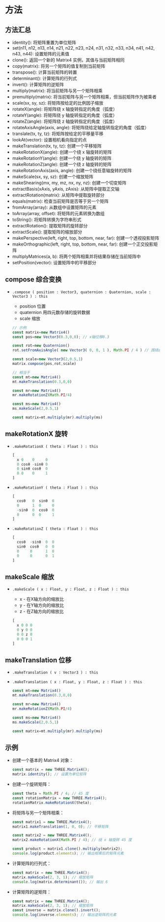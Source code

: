 # 方法

## 方法汇总

+ identity(): 将矩阵重置为单位矩阵
+ set(n11, n12, n13, n14, n21, n22, n23, n24, n31, n32, n33, n34, n41, n42, n43, n44): 设置矩阵的元素值
+ clone(): 返回一个新的 Matrix4 实例，其值与当前矩阵相同
+ copy(matrix): 将另一个矩阵的值复制到当前矩阵
+ transpose(): 计算当前矩阵的转置
+ determinant(): 计算矩阵的行列式
+ invert(): 计算矩阵的逆矩阵
+ multiply(matrix): 将当前矩阵与另一个矩阵相乘
+ premultiply(matrix): 将当前矩阵与另一个矩阵相乘，但当前矩阵作为被乘者
+ scale(sx, sy, sz): 将矩阵按给定的比例因子缩放
+ rotateX(angle): 将矩阵绕 x 轴旋转指定的角度（弧度）
+ rotateY(angle): 将矩阵绕 y 轴旋转指定的角度（弧度）
+ rotateZ(angle): 将矩阵绕 z 轴旋转指定的角度（弧度）
+ rotateAxisAngle(axis, angle): 将矩阵绕给定轴旋转指定的角度（弧度）
+ translate(tx, ty, tz): 将矩阵按给定的平移量平移
+ lookAt(vector): 设置相机看向指定的点
+ makeTranslation(tx, ty, tz): 创建一个平移矩阵
+ makeRotationX(angle): 创建一个绕 x 轴旋转的矩阵
+ makeRotationY(angle): 创建一个绕 y 轴旋转的矩阵
+ makeRotationZ(angle): 创建一个绕 z 轴旋转的矩阵
+ makeRotationAxis(axis, angle): 创建一个绕任意轴旋转的矩阵
+ makeScale(sx, sy, sz): 创建一个缩放矩阵
+ makeShearing(mx, my, mz, nx, ny, nz): 创建一个切变矩阵
+ extractBasis(xAxis, yAxis, zAxis): 从矩阵中提取正交轴
+ extractRotation(matrix): 从矩阵中提取旋转部分
+ equals(matrix): 检查当前矩阵是否等于另一个矩阵
+ fromArray(array): 从数组中设置矩阵的元素
+ toArray(array, offset): 将矩阵的元素转换为数组
+ toString(): 将矩阵转换为字符串形式
+ extractRotation(): 提取矩阵的旋转部分
+ extractScale(): 提取矩阵的缩放部分
+ makePerspective(left, right, top, bottom, near, far): 创建一个透视投影矩阵
+ makeOrthographic(left, right, top, bottom, near, far): 创建一个正交投影矩阵
+ multiplyMatrices(a, b): 将两个矩阵相乘并将结果存储在当前矩阵中
+ setPosition(vector): 设置矩阵中的平移部分


## compose 综合变换

+ `.compose ( position : Vector3, quaternion : Quaternion, scale : Vector3 ) : this`

  + position 位置
  + quaternion 用四元数存储的旋转数据
  + scale 缩放

  ```js
  // 示例
  const matrix=new Matrix4()
  const pos=new Vector3(0.3,0,0); // x轴位移0.3

  const rot=new Quaternion()
  rot.setFromAxisAngle( new Vector3( 0, 0, 1 ), Math.PI / 4 ) // 围绕z轴旋转

  const scale=new Vector3(2,0.5,1)
  matrix.compose(pos,rot,scale)

  // 相当于
  const mt=new Matrix4()
  mt.makeTranslation(0.3,0,0)

  const mr=new Matrix4()
  mr.makeRotationZ(Math.PI/4)

  const ms=new Matrix4()
  ms.makeScale(2,0.5,1)

  const matrix=mt.multiply(mr).multiply(ms)
  ```

## makeRotationX 旋转

+ `.makeRotationX ( theta : Float ) : this`

  ```js
  [
    x 0    0     0
    0 cosθ -sinθ 0
    0 sinθ cosθ  0
    0 0    0     1
  ]
  ```

+ `.makeRotationY ( theta : Float ) : this`

  ```js
  [
    cosθ   0  sinθ  0
    0      1  0     0
    -sinθ  0  cosθ  0
    0      0  0     1
  ]
  ```

+ `.makeRotationZ ( theta : Float ) : this`

  ```js
  [
    cosθ  -sinθ  0  0
    sinθ  cosθ   0  0
    0     0      1  0
    0     0      0  1
  ]
  ```

## makeScale 缩放

+ `.makeScale ( x : Float, y : Float, z : Float ) : this`

  + x - 在X轴方向的缩放比
  + y - 在Y轴方向的缩放比
  + z - 在Z轴方向的缩放比

  ```js
  [
    x 0 0 0
    0 y 0 0
    0 0 z 0
    0 0 0 1
  ]
  ```

## makeTranslation 位移

+ `.makeTranslation ( v : Vector3 ) : this`
+ `.makeTranslation ( x : Float, y : Float, z : Float ) : this`

  ```js
  const mt=new Matrix4()
  mt.makeTranslation(0.3,0,0)

  const mr=new Matrix4()
  mr.makeRotationZ(Math.PI/4)

  const ms=new Matrix4()
  ms.makeScale(2,0.5,1)

  const matrix=mt.multiply(mr).multiply(ms)
  ```

## 示例

+ 创建一个基本的 Matrix4 对象：

  ```js
  const matrix = new THREE.Matrix4();
  matrix.identity(); // 设置为单位矩阵
  ```

+ 创建一个旋转矩阵：

  ```js
  const theta = Math.PI / 4; // 45 度
  const rotationMatrix = new THREE.Matrix4();
  rotationMatrix.makeRotationX(theta);
  ```

+ 将矩阵与另一个矩阵相乘：

  ```js
  const matrix1 = new THREE.Matrix4();
  matrix1.makeTranslation(1, 0, 0); // 平移矩阵

  const matrix2 = new THREE.Matrix4();
  matrix2.makeRotationX(Math.PI / 4); // 绕 x 轴旋转 45 度

  const product = matrix1.clone().multiply(matrix2);
  console.log(product.elements); // 输出相乘后的矩阵元素
  ```

+ 计算矩阵的行列式：

  ```js
  const matrix = new THREE.Matrix4();
  matrix.makeScale(2, 3, 1); // 缩放矩阵
  console.log(matrix.determinant()); // 输出 6
  ```

+ 计算矩阵的逆矩阵：

  ```js
  const matrix = new THREE.Matrix4();
  matrix.makeScale(2, 3, 1); // 缩放矩阵
  const inverse = matrix.clone().invert();
  console.log(inverse.elements); // 输出逆矩阵的元素
  ```
